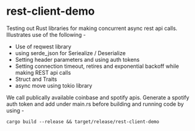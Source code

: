 # rest-client-demo

Testing out Rust libraries for making concurrent async rest api calls. Illustrates use of the following -

- Use of reqwest library
- using serde_json for Seriealize / Deserialize 
- Setting header parameters and using auth tokens
- Setting connection timeout, retires and exponential backoff while making REST api calls
- Struct and Traits
- async move using tokio library

We call publically available coinbase and spotify apis. Generate a spotify auth token and add under main.rs before building and running code by using -

```cargo build --release && target/release/rest-client-demo```

